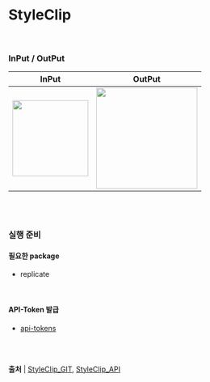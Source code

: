 # StyleClip

<br>

### InPut / OutPut

InPut | OutPut
--|--
<img src="https://github.com/VIP-Projects/V-Fit/assets/53934639/11cfafe3-1300-4e1f-a962-71c72e503526" style="width:150px">|<img width="200" src="https://github.com/VIP-Projects/V-Fit/assets/53934639/62da4d38-19ee-499b-b925-49b4d6ee04ea" algin="right">






<br><br>


### 실행 준비
#### 필요한 package
- replicate

<br>

#### API-Token 발급
- [api-tokens](https://replicate.com/account/api-tokens)





<br><br>

<b>출처</b> | [StyleClip_GIT](https://github.com/orpatashnik/StyleCLIP), [StyleClip_API](https://replicate.com/orpatashnik/styleclip/api) 
